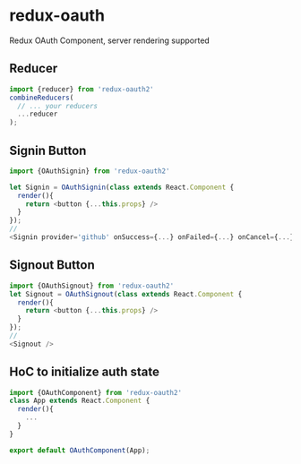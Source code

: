 # redux-oauth
Redux OAuth Component, server rendering supported

## Reducer
```js
import {reducer} from 'redux-oauth2'
combineReducers(
  // ... your reducers
  ...reducer
);
```
## Signin Button
```js
import {OAuthSignin} from 'redux-oauth2'

let Signin = OAuthSignin(class extends React.Component {
  render(){
    return <button {...this.props} />
  }
});
//
<Signin provider='github' onSuccess={...} onFailed={...} onCancel={...} />
```

## Signout Button
```js
import {OAuthSignout} from 'redux-oauth2'
let Signout = OAuthSignout(class extends React.Component {
  render(){
    return <button {...this.props} />
  }
});
//
<Signout />
```

## HoC to initialize auth state
```js
import {OAuthComponent} from 'redux-oauth2'
class App extends React.Component {
  render(){
    ...
  }
}

export default OAuthComponent(App);
```
